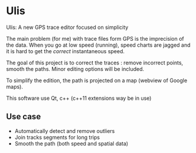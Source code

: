 Ulis
====

Ulis: A new GPS trace editor focused on simplicity

The main problem (for me) with trace files form GPS is the imprecision of the data. 
When you go at low speed (running), speed charts are jagged and it is hard to get the *correct* instantaneous speed.

The goal of this project is to correct the traces : remove incorrect points, smooth the paths. Minor editing options will be included.

To simplify the edition, the path is projected on a map (webview of Google maps).

This software use Qt, c++ (c++11 extensions way be in use)

Use case
--------

 - Automatically detect and remove outliers
 - Join tracks segments for long trips
 - Smooth the path (both speed and spatial data)
